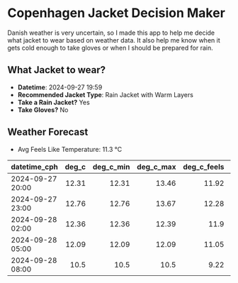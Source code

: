 
# Copenhagen Jacket Decision Maker

Danish weather is very uncertain, so I made this app to help me decide what jacket to wear based on weather data. 
It also help me know when it gets cold enough to take gloves or when I should be prepared for rain.

## What Jacket to wear?

- **Datetime**: 2024-09-27 19:59
- **Recommended Jacket Type**: Rain Jacket with Warm Layers
- **Take a Rain Jacket?** Yes
- **Take Gloves?** No

## Weather Forecast
- Avg Feels Like Temperature: 11.3 °C

| datetime_cph     |   deg_c |   deg_c_min |   deg_c_max |   deg_c_feels | weather   | wind   | rain   |
|:-----------------|--------:|------------:|------------:|--------------:|:----------|:-------|:-------|
| 2024-09-27 20:00 |   12.31 |       12.31 |       13.46 |         11.92 | Rain      | High   | Low    |
| 2024-09-27 23:00 |   12.76 |       12.76 |       13.67 |         12.28 | Rain      | Low    | Low    |
| 2024-09-28 02:00 |   12.36 |       12.36 |       12.39 |         11.9  | Rain      | Low    | Low    |
| 2024-09-28 05:00 |   12.09 |       12.09 |       12.09 |         11.05 | Rain      | High   | Low    |
| 2024-09-28 08:00 |   10.5  |       10.5  |       10.5  |          9.22 | Clouds    | High   | None   |
        